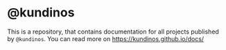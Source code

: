 # @kundinos

This is a repository, that contains documentation for all projects published by `@kundinos`. You can read more on https://kundinos.github.io/docs/
